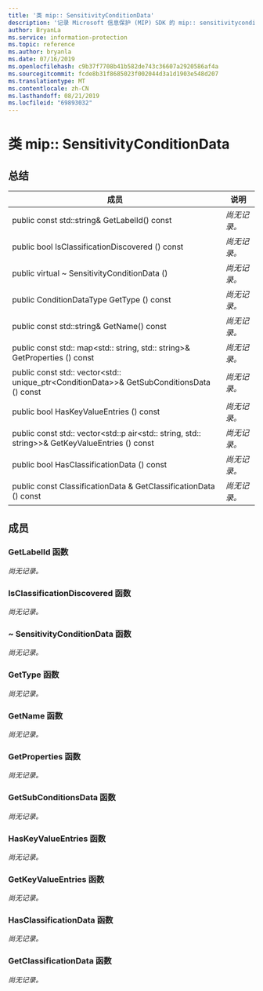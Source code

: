 ```yaml
---
title: '类 mip:: SensitivityConditionData'
description: '记录 Microsoft 信息保护 (MIP) SDK 的 mip:: sensitivityconditiondata 类。'
author: BryanLa
ms.service: information-protection
ms.topic: reference
ms.author: bryanla
ms.date: 07/16/2019
ms.openlocfilehash: c9b37f7708b41b582de743c36607a2920586af4a
ms.sourcegitcommit: fcde8b31f8685023f002044d3a1d1903e548d207
ms.translationtype: MT
ms.contentlocale: zh-CN
ms.lasthandoff: 08/21/2019
ms.locfileid: "69893032"
---
```

# <a name="class-mipsensitivityconditiondata"></a>类 mip:: SensitivityConditionData 
  
## <a name="summary"></a>总结
 成员                        | 说明                                
--------------------------------|---------------------------------------------
public const std::string& GetLabelId() const  | _尚无记录。_
public bool IsClassificationDiscovered () const  | _尚无记录。_
public virtual ~ SensitivityConditionData ()  | _尚无记录。_
public ConditionDataType GetType () const  | _尚无记录。_
public const std::string& GetName() const  | _尚无记录。_
public const std:: map\<std:: string, std:: string\>& GetProperties () const  | _尚无记录。_
public const std:: vector\<std:: unique_ptr\<ConditionData\>\>& GetSubConditionsData () const  | _尚无记录。_
public bool HasKeyValueEntries () const  | _尚无记录。_
public const std:: vector\<std::p air\<std:: string, std:: string\>\>& GetKeyValueEntries () const  | _尚无记录。_
public bool HasClassificationData () const  | _尚无记录。_
public const ClassificationData & GetClassificationData () const  | _尚无记录。_
  
## <a name="members"></a>成员
  
### <a name="getlabelid-function"></a>GetLabelId 函数
_尚无记录。_

  
### <a name="isclassificationdiscovered-function"></a>IsClassificationDiscovered 函数
_尚无记录。_

  
### <a name="sensitivityconditiondata-function"></a>~ SensitivityConditionData 函数
_尚无记录。_

  
### <a name="gettype-function"></a>GetType 函数
_尚无记录。_

  
### <a name="getname-function"></a>GetName 函数
_尚无记录。_

  
### <a name="getproperties-function"></a>GetProperties 函数
_尚无记录。_

  
### <a name="getsubconditionsdata-function"></a>GetSubConditionsData 函数
_尚无记录。_

  
### <a name="haskeyvalueentries-function"></a>HasKeyValueEntries 函数
_尚无记录。_

  
### <a name="getkeyvalueentries-function"></a>GetKeyValueEntries 函数
_尚无记录。_

  
### <a name="hasclassificationdata-function"></a>HasClassificationData 函数
_尚无记录。_

  
### <a name="getclassificationdata-function"></a>GetClassificationData 函数
_尚无记录。_
